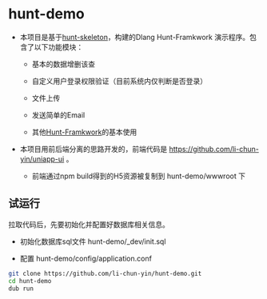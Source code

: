 hunt-demo
============================================

* 本项目是基于[hunt-skeleton](https://github.com/huntlabs/hunt-skeleton.git)，构建的Dlang Hunt-Framkwork 演示程序。包含了以下功能模块：
    
    * 基本的数据增删该查
    
    * 自定义用户登录权限验证（目前系统内仅判断是否登录）

    * 文件上传

    * 发送简单的Email

    * 其他[Hunt-Framkwork](https://github.com/huntlabs/hunt-framework-docs)的基本使用

* 本项目用前后端分离的思路开发的，前端代码是 https://github.com/li-chun-yin/uniapp-ui 。

  * 前端通过npm build得到的H5资源被复制到 hunt-demo/wwwroot 下


试运行
---------------------------------------------------------------------------

拉取代码后，先要初始化并配置好数据库相关信息。

* 初始化数据库sql文件 hunt-demo/_dev/init.sql

* 配置 hunt-demo/config/application.conf

```bash
git clone https://github.com/li-chun-yin/hunt-demo.git
cd hunt-demo
dub run
```

